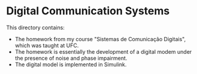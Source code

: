 # Digital Communication Systems

This directory contains:
- The homework from my course "Sistemas de Comunicação Digitais", which was taught at UFC.
- The homework is essentially the development of a digital modem under the presence of noise and phase impairment.
- The digital model is implemented in Simulink.